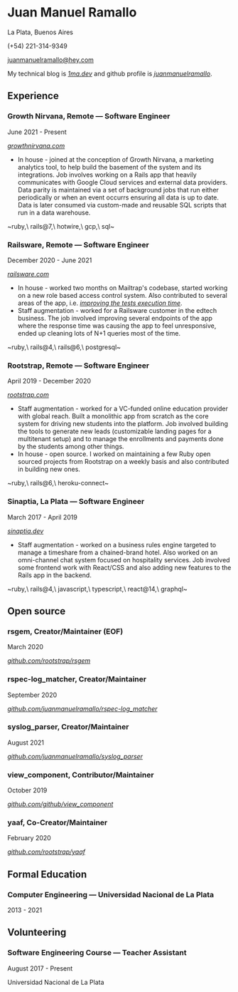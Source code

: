 # Juan Manuel Ramallo

La Plata, Buenos Aires

(+54) 221-314-9349

juanmanuelramallo@hey.com

My technical blog is _[1ma.dev](https://1ma.dev)_ and github profile is _[juanmanuelramallo](https://github.com/juanmanuelramallo)_.

## Experience

### Growth Nirvana, Remote — Software Engineer
June 2021 - Present

_[growthnirvana.com](https://www.growthnirvana.com/)_

- In house - joined at the conception of Growth Nirvana, a marketing analytics tool, to help build the basement of the system and its integrations. Job involves working on a Rails app that heavily communicates with Google Cloud services and external data providers. Data parity is maintained via a set of background jobs that run either periodically or when an event occurrs ensuring all data is up to date. Data is later consumed via custom-made and reusable SQL scripts that run in a data warehouse.

~ruby,\ rails@7,\ hotwire,\ gcp,\ sql~

### Railsware, Remote — Software Engineer
December 2020 - June 2021

_[railsware.com](https://railsware.com)_

- In house - worked two months on Mailtrap's codebase, started working on a new role based access control system. Also contributed to several areas of the app, i.e. _[improving the tests execution time](https://leonid.shevtsov.me/post/how-to-make-rails-feature-tests-twice-as-fast/#:~:text=execution%20time%20twofold.-,Skip%20login,-\(and%20other%20repetitive)_.
- Staff augmentation - worked for a Railsware customer in the edtech business. The job involved improving several endpoints of the app where the response time was causing the app to feel unresponsive, ended up cleaning lots of N+1 queries most of the time.

~ruby,\ rails@4,\ rails@6,\ postgresql~

### Rootstrap, Remote — Software Engineer
April 2019 - December 2020

_[rootstrap.com](https://rootstrap.com)_

- Staff augmentation - worked for a VC-funded online education provider with global reach. Built a monolithic app from scratch as the core system for driving new students into the platform. Job involved building the tools to generate new leads (customizable landing pages for a multitenant setup) and to manage the enrollments and payments done by the students among other things.
- In house - open source. I worked on maintaining a few Ruby open sourced projects from Rootstrap on a weekly basis and also contributed in building new ones.

~ruby,\ rails@6,\ heroku-connect~

### Sinaptia, La Plata — Software Engineer
March 2017 - April 2019

_[sinaptia.dev](https://sinaptia.dev)_

- Staff augmentation - worked on a business rules engine targeted to manage a timeshare from a chained-brand hotel. Also worked on an omni-channel chat system focused on hospitality services. Job involved some frontend work with React/CSS and also adding new features to the Rails app in the backend.

~ruby,\ rails@4,\ javascript,\ typescript,\ react@14,\ graphql~

## Open source

### rsgem, Creator/Maintainer (EOF)
March 2020

_[github.com/rootstrap/rsgem](https://github.com/rootstrap/rsgem)_

### rspec-log_matcher, Creator/Maintainer
September 2020

_[github.com/juanmanuelramallo/rspec-log_matcher](https://github.com/juanmanuelramallo/rspec-log_matcher)_

### syslog_parser, Creator/Maintainer
August 2021

_[github.com/juanmanuelramallo/syslog_parser](https://github.com/juanmanuelramallo/syslog_parser)_

### view_component, Contributor/Maintainer
October 2019

_[github.com/github/view_component](https://github.com/github/view_component)_


### yaaf, Co-Creator/Maintainer
February 2020

_[github.com/rootstrap/yaaf](https://github.com/rootstrap/yaaf)_

## Formal Education

### Computer Engineering — Universidad Nacional de La Plata
2013 - 2021

## Volunteering

### Software Engineering Course — Teacher Assistant
August 2017 - Present

Universidad Nacional de La Plata
